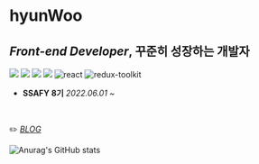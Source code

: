 # hyunWoo
## *Front-end Developer*, 꾸준히 성장하는 개발자
![](https://img.shields.io/badge/-Babel-F9DC3E?&logo=Babel&logoColor=white)
![](https://img.shields.io/badge/-Webpack-8DD6F9?&logo=Webpack&logoColor=black)
![](https://img.shields.io/badge/-Prettier-F7B93E?&logo=Prettier&logoColor=white)
![](https://img.shields.io/badge/-ESLint-4B32C3?&logo=ESLint&logoColor=white)
![react](https://img.shields.io/badge/-React-61DAFB?logo=react&logoColor=white)
![redux-toolkit](https://img.shields.io/badge/-Redux%20ToolKit-764abc?logo=redux&logoColor=white)




* **SSAFY 8기** <I>2022.06.01 ~</I> 


<br/>


<!-- ✨  <I>[RESUME](https://)</I>     -->
<!-- 🌱  <I>[PORTFOLIO](https://)</I>       -->
✏️  <I>[BLOG](https://dailybetter.github.io/)</I>    


![Anurag's GitHub stats](https://github-readme-stats.vercel.app/api?username=dailybetter&show_icons=true&theme=radical)
